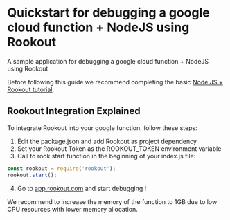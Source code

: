 # Quickstart for debugging a google cloud function + NodeJS using Rookout  

A sample application for debugging a google cloud function + NodeJS using Rookout

Before following this guide we recommend completing the basic [Node.JS + Rookout tutorial](https://github.com/Rookout/tutorial-nodejs).

## Rookout Integration Explained

To integrate Rookout into your google function, follow these steps:

1. Edit the package.json and add Rookout as project dependency
2. Set your Rookout Token as the ROOKOUT_TOKEN environment variable
3. Call to rook start function in the beginning of your index.js file:
``` js
const rookout = require('rookout');
rookout.start();
```
4. Go to [app.rookout.com](https://app.rookout.com/) and start debugging !

We recommend to increase the memory of the function to 1GB due to low CPU resources with lower memory allocation.

[Node + Rookout]: https://docs.rookout.com/docs/sdk-setup.html
[npm]: https://www.npmjs.com/package/rookout
